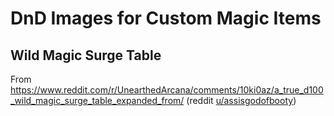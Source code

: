 # DnD Images for Custom Magic Items

## Wild Magic Surge Table

From https://www.reddit.com/r/UnearthedArcana/comments/10ki0az/a_true_d100_wild_magic_surge_table_expanded_from/
(reddit  [u/assisgodofbooty](https://www.reddit.com/user/assiusgodofbooty/))
